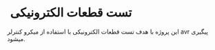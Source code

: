 # &rlm; تست قطعات الکترونیکی &rlm;
این پروژه با هدف تست قطعات الکترونیکی با استفاده از میکرو کنترلر avr پیگیری میشود.
